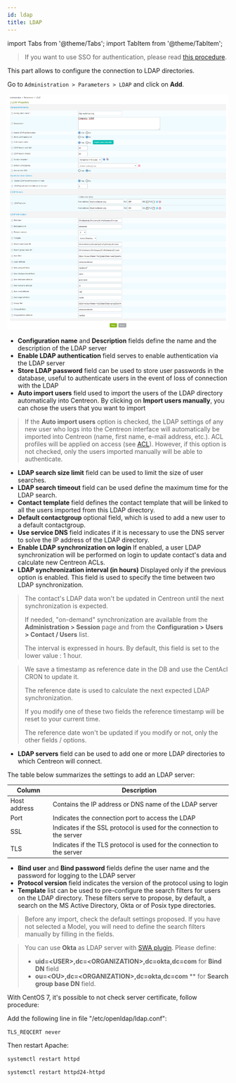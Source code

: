 ```yaml
---
id: ldap
title: LDAP
---
```

import Tabs from '@theme/Tabs';
import TabItem from '@theme/TabItem';


> If you want to use SSO for authentication, please read
> [this procedure](centreon-ui#sso).

This part allows to configure the connection to LDAP directories.

Go to `Administration > Parameters > LDAP` and click on **Add**.

![image](../../assets/administration/parameters-ldap-add.png)

- **Configuration name** and **Description** fields define the name and the
description of the LDAP server
- **Enable LDAP authentication** field serves to enable authentication via the
LDAP server
- **Store LDAP password** field can be used to store user passwords in the
database, useful to authenticate users in the event of loss of connection
with the LDAP
- **Auto import users** field used to import the users of the LDAP directory
automatically into Centreon. By clicking on **Import users manually**, you
can chose the users that you want to import

> If the **Auto import users** option is checked, the LDAP settings of any new
> user who logs into the Centreon interface will automatically be imported into
> Centreon (name, first name, e-mail address, etc.). ACL profiles will be applied
> on access (see [ACL](../access-control-lists)). However, if this option
> is not checked, only the users imported manually will be able to authenticate.

- **LDAP search size limit** field can be used to limit the size of user
searches.
- **LDAP search timeout** field can be used define the maximum time for the
LDAP search.
- **Contact template** field defines the contact template that will be linked
to all the users imported from this LDAP directory.
- **Default contactgroup** optional field, which is used to add a new user to
a default contactgroup.
- **Use service DNS** field indicates if it is necessary to use the DNS server
to solve the IP address of the LDAP directory.
- **Enable LDAP synchronization on login** If enabled, a user LDAP
synchronization will be performed on login to update contact's data and
calculate new Centreon ACLs.
- **LDAP synchronization interval (in hours)** Displayed only if the previous
option is enabled. This field is used to specify the time between two LDAP
synchronization.

> The contact's LDAP data won't be updated in Centreon until the next
> synchronization is expected.
>
> If needed, "on-demand" synchronization are
> available from the **Administration > Session** page and from the
> **Configuration > Users > Contact / Users** list.
>
> The interval is expressed in hours. By default, this field is set to the lower
> value : 1 hour.

> We save a timestamp as reference date in the DB and use the CentAcl CRON to
> update it.
>
> The reference date is used to calculate the next expected LDAP synchronization.
>
> If you modify one of these two fields the reference timestamp will be reset to
> your current time.
>
> The reference date won't be updated if you modify or not, only the other fields
> / options.

- **LDAP servers** field can be used to add one or more LDAP directories to
which Centreon will connect.

The table below summarizes the settings to add an LDAP server:

| Column       | Description                                                            |
| ------------ | ---------------------------------------------------------------------- |
| Host address | Contains the IP address or DNS name of the LDAP server                 |
| Port         | Indicates the connection port to access the LDAP                       |
| SSL          | Indicates if the SSL protocol is used for the connection to the server |
| TLS          | Indicates if the TLS protocol is used for the connection to the server |

- **Bind user** and **Bind password** fields define the user name and the
password for logging to the LDAP server
- **Protocol version** field indicates the version of the protocol using to
login
- **Template** list can be used to pre-configure the search filters for users
on the LDAP directory. These filters serve to propose, by default, a search
on the MS Active Directory, Okta or of Posix type directories.

> Before any import, check the default settings proposed. If you have not selected
> a Model, you will need to define the search filters manually by filling in the
> fields.

> You can use **Okta** as LDAP server with [SWA
> plugin](https://help.okta.com/en/prod/Content/Topics/Apps/Apps_Configure_Template_App.htm).
> Please define:
>
> - **uid=\<USER\>,dc=\<ORGANIZATION\>,dc=okta,dc=com** for **Bind DN** field
> - **ou=\<OU\>,dc=\<ORGANIZATION\>,dc=okta,dc=com** \*\* for **Search group
> base DN** field.

With CentOS 7, it's possible to not check server certificate, follow procedure:

Add the following line in file "/etc/openldap/ldap.conf":

```shell
TLS_REQCERT never
```

Then restart Apache:

<Tabs groupId="sync">
<TabItem value="RHEL / CentOS / Oracle Linux 8" label="RHEL / CentOS / Oracle Linux 8">

```shell
systemctl restart httpd
```

</TabItem>
<TabItem value="CentOS 7" label="CentOS 7">

```shell
systemctl restart httpd24-httpd
```

</TabItem>
</Tabs>
